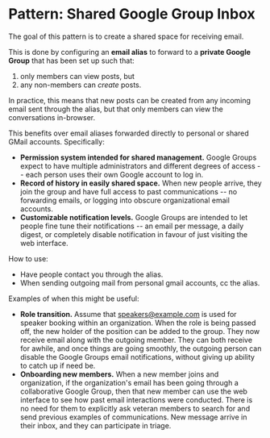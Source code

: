 # Pattern: Shared Google Group Inbox

The goal of this pattern is to create a shared space for receiving email.

This is done by configuring an **email alias** to forward to a **private Google Group** that has been set up such that:

1. only members can view posts, but
2. any non-members can _create_ posts.

In practice, this means that new posts can be created from any incoming email sent through the alias, but that only members can view the conversations in-browser.

This benefits over email aliases forwarded directly to personal or shared GMail accounts. Specifically:

* **Permission system intended for shared management.** Google Groups expect to have multiple administrators and different degrees of access -- each person uses their own Google account to log in.
* **Record of history in easily shared space.** When new people arrive, they join the group and have full access to past communications -- no forwarding emails, or logging into obscure organizational email accounts.
* **Customizable notification levels.** Google Groups are intended to let people fine tune their notifications -- an email per message, a daily digest, or completely disable notification in favour of just visiting the web interface.

How to use:

* Have people contact you through the alias.
* When sending outgoing mail from personal gmail accounts, cc the alias.

Examples of when this might be useful:

* **Role transition.** Assume that speakers@example.com is used for speaker booking within an organization. When the role is being passed off, the new holder of the position can be added to the group. They now receive email along with the outgoing member. They can both receive for awhile, and once things are going smoothly, the outgoing person can disable the Google Groups email notifications, without giving up ability to catch up if need be.
* **Onboarding new members.** When a new member joins and organization, if the organization's email has been going through a collaborative Google Group, then that new member can use the web interface to see how past email interactions were conducted. There is no need for them to explicitly ask veteran members to search for and send previous examples of communications. New message arrive in their inbox, and they can participate in triage.



